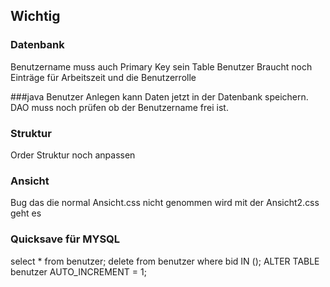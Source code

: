 ## Wichtig
### Datenbank
Benutzername muss auch Primary Key sein
Table Benutzer Braucht noch Einträge für Arbeitszeit und die Benutzerrolle

###java
Benutzer Anlegen kann Daten jetzt in der Datenbank speichern.
DAO muss noch prüfen ob der Benutzername frei ist.

### Struktur
Order Struktur noch anpassen

### Ansicht
Bug das die normal Ansicht.css nicht genommen wird mit der Ansicht2.css geht es

### Quicksave für MYSQL
select * from benutzer;
delete from benutzer where bid IN ();
ALTER TABLE benutzer AUTO_INCREMENT = 1;